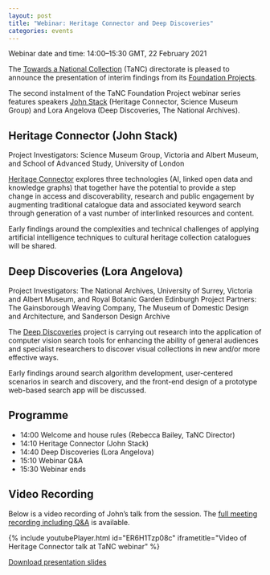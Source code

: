 ```yaml
---
layout: post
title: "Webinar: Heritage Connector and Deep Discoveries"
categories: events
---
```


Webinar date and time: 14:00–15:30 GMT, 22 February 2021

The [Towards a National Collection](https://www.nationalcollection.org.uk) (TaNC) directorate is pleased to announce the presentation of interim findings from its [Foundation Projects](https://www.nationalcollection.org.uk/projects).

The second instalment of the TaNC Foundation Project webinar series features speakers [John Stack](https://st-ck.net) (Heritage Connector, Science Museum Group) and Lora Angelova (Deep Discoveries, The National Archives).

## Heritage Connector (John Stack)

Project Investigators: Science Museum Group, Victoria and Albert Museum, and School of Advanced Study, University of London

[Heritage Connector](https://www.sciencemuseumgroup.org.uk/project/heritage-connector/) explores three technologies (AI, linked open data and knowledge graphs) that together have the potential to provide a step change in access and discoverability, research and public engagement by augmenting traditional catalogue data and associated keyword search through generation of a vast number of interlinked resources and content.

Early findings around the complexities and technical challenges of applying artificial intelligence techniques to cultural heritage collection catalogues will be shared.

## Deep Discoveries (Lora Angelova)

Project Investigators: The National Archives, University of Surrey, Victoria and Albert Museum, and Royal Botanic Garden Edinburgh
Project Partners: The Gainsborough Weaving Company, The Museum of Domestic Design and Architecture, and Sanderson Design Archive

The [Deep Discoveries](https://blog.nationalarchives.gov.uk/deep-discoveries-exploring-a-new-way-of-discovering-and-connecting-digitised-collections/) project is carrying out research into the application of computer vision search tools for enhancing the ability of general audiences and specialist researchers to discover visual collections in new and/or more effective ways.

Early findings around search algorithm development, user-centered scenarios in search and discovery, and the front-end design of a prototype web-based search app will be discussed.

## Programme 

- 14:00 Welcome and house rules (Rebecca Bailey, TaNC Director)
- 14:10 Heritage Connector (John Stack)
- 14:40 Deep Discoveries (Lora Angelova)
- 15:10 Webinar Q&A
- 15:30 Webinar ends

## Video Recording

Below is a video recording of John’s talk from the session. The [full meeting recording including Q&A](https://www.youtube.com/watch?v=rE1crHZCRd0) is available.

{% include youtubePlayer.html id="ER6H1Tzp08c" iframetitle="Video of Heritage Connector talk at TaNC webinar" %}

 [Download presentation slides](https://thesciencemuseum.github.io/heritageconnector/post_files/Heritage_Connector_TaNC_Webinar_22_February_2021.pdf)

